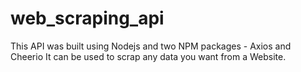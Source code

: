 # web_scraping_api

This API was built using Nodejs and two NPM packages - Axios and Cheerio
It can be used to scrap any data you want from a Website.
